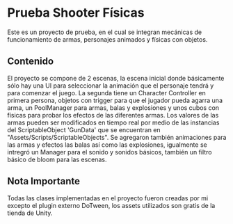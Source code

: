 # Prueba Shooter Físicas
Este es un proyecto de prueba, en el cual se integran mecánicas de funcionamiento de armas, personajes animados y físicas con objetos.
## Contenido
El proyecto se compone de 2 escenas, la escena inicial donde básicamente sólo hay una UI para seleccionar la animación que el personaje tendrá y para comenzar el juego. La segunda tiene un Character Controller en primera persona, objetos con trigger para que el jugador pueda agarra una arma, un PoolManager para armas, balas y explosiones y unos cubos con físicas para probar los efectos de las diferentes armas. Los valores de las armas pueden ser modificados en tiempo real por medio de las instancias del ScriptableObject 'GunData' que se encuentran en "Assets/Scripts/ScriptableObjects". Se agregaron también animaciones para las armas y efectos las balas así como las explosiones, igualmente se intregró un Manager para el sonido y sonidos básicos, también un filtro básico de bloom para las escenas.
## Nota Importante
Todas las clases implementadas en el proyecto fueron creadas por mi excepto el plugin externo DoTween, los assets utilizados son gratis de la tienda de Unity.
